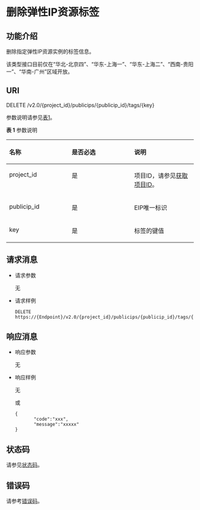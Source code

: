 # 删除弹性IP资源标签<a name="eip_apitag_0003"></a>

## 功能介绍<a name="zh-cn_topic_0201534220_section13639163252413"></a>

删除指定弹性IP资源实例的标签信息。

该类型接口目前仅在“华北-北京四”、“华东-上海一”、“华东-上海二”、“西南-贵阳一”、“华南-广州”区域开放。

## URI<a name="zh-cn_topic_0201534220_section264093272413"></a>

DELETE /v2.0/\{project\_id\}/publicips/\{publicip\_id\}/tags/\{key\}

参数说明请参见[表1](#zh-cn_topic_0201534220_table27380479)。

**表 1**  参数说明

<a name="zh-cn_topic_0201534220_table27380479"></a>
<table><thead align="left"><tr id="zh-cn_topic_0201534220_row28751554"><th class="cellrowborder" valign="top" width="33.33333333333333%" id="mcps1.2.4.1.1"><p id="zh-cn_topic_0201534220_p47174532"><a name="zh-cn_topic_0201534220_p47174532"></a><a name="zh-cn_topic_0201534220_p47174532"></a>名称</p>
</th>
<th class="cellrowborder" valign="top" width="33.33333333333333%" id="mcps1.2.4.1.2"><p id="zh-cn_topic_0201534220_p63040734"><a name="zh-cn_topic_0201534220_p63040734"></a><a name="zh-cn_topic_0201534220_p63040734"></a>是否必选</p>
</th>
<th class="cellrowborder" valign="top" width="33.33333333333333%" id="mcps1.2.4.1.3"><p id="zh-cn_topic_0201534220_p6025849"><a name="zh-cn_topic_0201534220_p6025849"></a><a name="zh-cn_topic_0201534220_p6025849"></a>说明</p>
</th>
</tr>
</thead>
<tbody><tr id="zh-cn_topic_0201534220_row18331773"><td class="cellrowborder" valign="top" width="33.33333333333333%" headers="mcps1.2.4.1.1 "><p id="zh-cn_topic_0201534220_p8478608"><a name="zh-cn_topic_0201534220_p8478608"></a><a name="zh-cn_topic_0201534220_p8478608"></a>project_id</p>
</td>
<td class="cellrowborder" valign="top" width="33.33333333333333%" headers="mcps1.2.4.1.2 "><p id="zh-cn_topic_0201534220_p15678685"><a name="zh-cn_topic_0201534220_p15678685"></a><a name="zh-cn_topic_0201534220_p15678685"></a>是</p>
</td>
<td class="cellrowborder" valign="top" width="33.33333333333333%" headers="mcps1.2.4.1.3 "><p id="zh-cn_topic_0201534220_p10487112"><a name="zh-cn_topic_0201534220_p10487112"></a><a name="zh-cn_topic_0201534220_p10487112"></a>项目ID，请参见<a href="获取项目ID.md#eip_api06_0004">获取项目ID</a>。</p>
</td>
</tr>
<tr id="zh-cn_topic_0201534220_row21254748"><td class="cellrowborder" valign="top" width="33.33333333333333%" headers="mcps1.2.4.1.1 "><p id="zh-cn_topic_0201534220_p43913021"><a name="zh-cn_topic_0201534220_p43913021"></a><a name="zh-cn_topic_0201534220_p43913021"></a>publicip_id</p>
</td>
<td class="cellrowborder" valign="top" width="33.33333333333333%" headers="mcps1.2.4.1.2 "><p id="zh-cn_topic_0201534220_p184914"><a name="zh-cn_topic_0201534220_p184914"></a><a name="zh-cn_topic_0201534220_p184914"></a>是</p>
</td>
<td class="cellrowborder" valign="top" width="33.33333333333333%" headers="mcps1.2.4.1.3 "><p id="zh-cn_topic_0201534220_p14978051"><a name="zh-cn_topic_0201534220_p14978051"></a><a name="zh-cn_topic_0201534220_p14978051"></a>EIP唯一标识</p>
</td>
</tr>
<tr id="zh-cn_topic_0201534220_row172919431459"><td class="cellrowborder" valign="top" width="33.33333333333333%" headers="mcps1.2.4.1.1 "><p id="zh-cn_topic_0201534220_p8234174425110"><a name="zh-cn_topic_0201534220_p8234174425110"></a><a name="zh-cn_topic_0201534220_p8234174425110"></a>key</p>
</td>
<td class="cellrowborder" valign="top" width="33.33333333333333%" headers="mcps1.2.4.1.2 "><p id="zh-cn_topic_0201534220_p11234114455116"><a name="zh-cn_topic_0201534220_p11234114455116"></a><a name="zh-cn_topic_0201534220_p11234114455116"></a>是</p>
</td>
<td class="cellrowborder" valign="top" width="33.33333333333333%" headers="mcps1.2.4.1.3 "><p id="zh-cn_topic_0201534220_p3234194414511"><a name="zh-cn_topic_0201534220_p3234194414511"></a><a name="zh-cn_topic_0201534220_p3234194414511"></a>标签的键值</p>
</td>
</tr>
</tbody>
</table>

## 请求消息<a name="zh-cn_topic_0201534220_section6649132102410"></a>

-   请求参数

    无

-   请求样例

    ```
    DELETE https://{Endpoint}/v2.0/{project_id}/publicips/{publicip_id}/tags/{key}
    ```


## 响应消息<a name="zh-cn_topic_0201534220_section76491632142420"></a>

-   响应参数

    无

-   响应样例

    无

    或

    ```
    {
           "code":"xxx",
           "message":"xxxxx"
    }
    ```


## 状态码<a name="zh-cn_topic_0201534220_section31981619"></a>

请参见[状态码](状态码.md#eip_api05_0001)。

## 错误码<a name="zh-cn_topic_0201534220_section85821649202813"></a>

请参考[错误码](错误码.md)。

